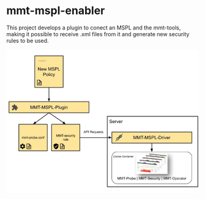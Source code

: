 # mmt-mspl-enabler
This project develops a plugin to conect an MSPL and the mmt-tools, making it possible to receive .xml files from it and generate new security rules to be used.

<img src="imgs/Cerberus-MMT%20Doc.jpg"/>
